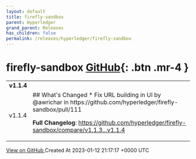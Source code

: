 ```yaml
---
layout: default
title: firefly-sandbox
parent: Hyperledger
grand_parent: Releases
has_children: false
permalink: /releases/hyperledger/firefly-sandbox
---
```


# firefly-sandbox <span class="fs-3 right-align">[GitHub](https://github.com/hyperledger/firefly-sandbox){: .btn .mr-4 }</span>


<div>
    <table>
        <tr>
            <td colspan="2">
                <b>
                    v1.1.4
                </b>
            </td>
        </tr>
        <tr>
            <td>
                <span class="chip">
                    v1.1.4
                </span>
            </td>
            <td>
                ## What's Changed
* Fix URL building in UI by @awrichar in https://github.com/hyperledger/firefly-sandbox/pull/111


**Full Changelog**: https://github.com/hyperledger/firefly-sandbox/compare/v1.1.3...v1.1.4
            </td>
        </tr>
    </table>
    <a href="https://github.com/hyperledger/firefly-sandbox/releases/tag/v1.1.4" class=".btn">
        View on GitHub
    </a>
    <span class="right-align">
        Created At 2023-01-12 21:17:17 +0000 UTC
    </span>
</div>

